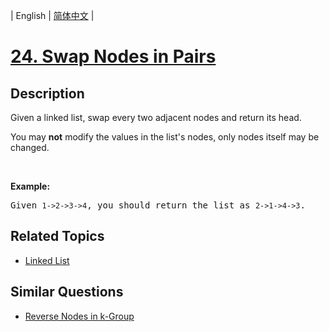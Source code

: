 
| English | [简体中文](README.md) |

# [24. Swap Nodes in Pairs](https://leetcode-cn.com/problems/swap-nodes-in-pairs/)

## Description

<p>Given a&nbsp;linked list, swap every two adjacent nodes and return its head.</p>

<p>You may <strong>not</strong> modify the values in the list&#39;s nodes, only nodes itself may be changed.</p>

<p>&nbsp;</p>

<p><strong>Example:</strong></p>

<pre>
Given <code>1-&gt;2-&gt;3-&gt;4</code>, you should return the list as <code>2-&gt;1-&gt;4-&gt;3</code>.
</pre>


## Related Topics

- [Linked List](https://leetcode-cn.com/tag/linked-list)

## Similar Questions

- [Reverse Nodes in k-Group](../reverse-nodes-in-k-group/README_EN.md)
